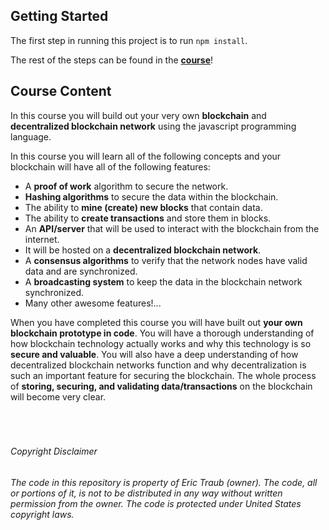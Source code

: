 
## Getting Started

The first step in running this project is to run `npm install`.

The rest of the steps can be found in the **[course](https://www.udemy.com/build-a-blockchain-in-javascript/?couponCode=GHDISCOUNT)**!
<br/>

## Course Content

In this course you will build out your very own **blockchain** and **decentralized blockchain network** using the javascript programming language.

In this course you will learn all of the following concepts and your blockchain will have all of the following features:

- A **proof of work** algorithm to secure the network.
- **Hashing algorithms** to secure the data within the blockchain.
- The ability to **mine (create) new blocks** that contain data.
- The ability to **create transactions** and store them in blocks.
- An **API/server** that will be used to interact with the blockchain from the internet.
- It will be hosted on a **decentralized blockchain network**.
- A **consensus algorithms** to verify that the network nodes have valid data and are synchronized.
- A **broadcasting system** to keep the data in the blockchain network synchronized.
- Many other awesome features!...

When you have completed this course you will have built out **your own blockchain prototype in code**.  You will have a thorough understanding of how blockchain technology actually works and why this technology is so **secure and valuable**.  You will also have a deep understanding of how decentralized blockchain networks function and why decentralization is such an important feature for securing the blockchain. The whole process of **storing, securing, and validating data/transactions** on the blockchain will become very clear.
<br/><br/><br/><br/>
###### Copyright Disclaimer
###### The code in this repository is property of Eric Traub (owner). The code, all or portions of it, is not to be distributed in any way without written permission from the owner.  The code is protected under United States copyright laws.
